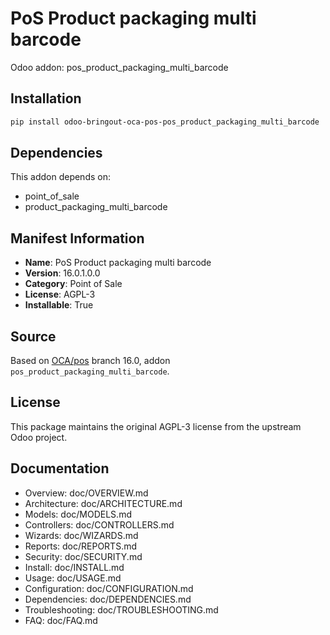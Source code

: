 # PoS Product packaging multi barcode

Odoo addon: pos_product_packaging_multi_barcode

## Installation

```bash
pip install odoo-bringout-oca-pos-pos_product_packaging_multi_barcode
```

## Dependencies

This addon depends on:
- point_of_sale
- product_packaging_multi_barcode

## Manifest Information

- **Name**: PoS Product packaging multi barcode
- **Version**: 16.0.1.0.0
- **Category**: Point of Sale
- **License**: AGPL-3
- **Installable**: True

## Source

Based on [OCA/pos](https://github.com/OCA/pos) branch 16.0, addon `pos_product_packaging_multi_barcode`.

## License

This package maintains the original AGPL-3 license from the upstream Odoo project.

## Documentation

- Overview: doc/OVERVIEW.md
- Architecture: doc/ARCHITECTURE.md
- Models: doc/MODELS.md
- Controllers: doc/CONTROLLERS.md
- Wizards: doc/WIZARDS.md
- Reports: doc/REPORTS.md
- Security: doc/SECURITY.md
- Install: doc/INSTALL.md
- Usage: doc/USAGE.md
- Configuration: doc/CONFIGURATION.md
- Dependencies: doc/DEPENDENCIES.md
- Troubleshooting: doc/TROUBLESHOOTING.md
- FAQ: doc/FAQ.md
